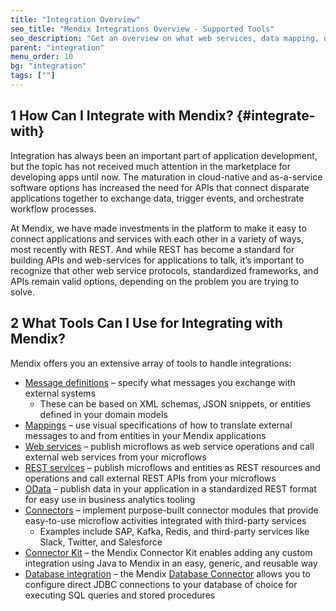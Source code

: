```yaml
---
title: "Integration Overview"
seo_title: "Mendix Integrations Overview - Supported Tools"
seo_description: "Get an overview on what web services, data mapping, databases & connectors are compatible with Mendix from the official evaluation guide."
parent: "integration"
menu_order: 10
bg: "integration"
tags: [""]
---
```


## 1 How Can I Integrate with Mendix? {#integrate-with}

Integration has always been an important part of application development, but the topic has not received much attention in the marketplace for developing apps until now. The maturation in cloud-native and as-a-service software options has increased the need for APIs that connect disparate applications together to exchange data, trigger events, and orchestrate workflow processes.

At Mendix, we have made investments in the platform to make it easy to connect applications and services with each other in a variety of ways, most recently with REST. And while REST has become a standard for building APIs and web-services for applications to talk, it’s important to recognize that other web service protocols, standardized frameworks, and APIs remain valid options, depending on the problem you are trying to solve.

## 2 What Tools Can I Use for Integrating with Mendix?

Mendix offers you an extensive array of tools to handle integrations:

* [Message definitions](data-mappings#message-definition) – specify what messages you exchange with external systems
  * These can be based on XML schemas, JSON snippets, or entities defined in your domain models
* [Mappings](data-mappings) – use visual specifications of how to translate external messages to and from entities in your Mendix applications
* [Web services](service-consumption#consume-rest-api) – publish microflows as web service operations and call external web services from your microflows
* [REST services](service-consumption#consume-rest-api) – publish microflows and entities as REST resources and operations and call external REST APIs from your microflows
* [OData](data-querying#odata) – publish data in your application in a standardized REST format for easy use in business analytics tooling
* [Connectors](../app-lifecycle/app-store#connectors) – implement purpose-built connector modules that provide easy-to-use microflow activities integrated with third-party services
  * Examples include SAP, Kafka, Redis, and third-party services like Slack, Twitter, and Salesforce
* [Connector Kit](../enterprise-capabilities/extensibility#connector-kit) – the Mendix Connector Kit enables adding any custom integration using Java to Mendix in an easy, generic, and reusable way
* [Database integration](external-data#external-sql) – the Mendix [Database Connector](https://appstore.home.mendix.com/link/app/2888/) allows you to configure direct JDBC connections to your database of choice for executing SQL queries and stored procedures
